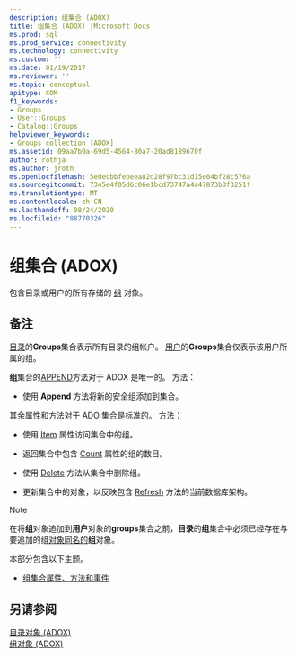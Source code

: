 ```yaml
---
description: 组集合 (ADOX)
title: 组集合 (ADOX) |Microsoft Docs
ms.prod: sql
ms.prod_service: connectivity
ms.technology: connectivity
ms.custom: ''
ms.date: 01/19/2017
ms.reviewer: ''
ms.topic: conceptual
apitype: COM
f1_keywords:
- Groups
- User::Groups
- Catalog::Groups
helpviewer_keywords:
- Groups collection [ADOX]
ms.assetid: 09aa7b0a-69d5-4564-80a7-20ad8189670f
author: rothja
ms.author: jroth
ms.openlocfilehash: 5edecbbfebeea82d28f97bc31d15e04bf28c576a
ms.sourcegitcommit: 7345e4f05d6c06e1bcd73747a4a47873b3f3251f
ms.translationtype: MT
ms.contentlocale: zh-CN
ms.lasthandoff: 08/24/2020
ms.locfileid: "88770326"
---
```

# <a name="groups-collection-adox"></a>组集合 (ADOX)
包含目录或用户的所有存储的 [组](./group-object-adox.md) 对象。  
  
## <a name="remarks"></a>备注  
 [目录](./catalog-object-adox.md)的**Groups**集合表示所有目录的组帐户。 [用户](./user-object-adox.md)的**Groups**集合仅表示该用户所属的组。  
  
 **组**集合的[APPEND](./append-method-adox-groups.md)方法对于 ADOX 是唯一的。 方法：  
  
-   使用 **Append** 方法将新的安全组添加到集合。  
  
 其余属性和方法对于 ADO 集合是标准的。 方法：  
  
-   使用 [Item](../ado-api/item-property-ado.md) 属性访问集合中的组。  
  
-   返回集合中包含 [Count](../ado-api/count-property-ado.md) 属性的组的数目。  
  
-   使用 [Delete](./delete-method-adox-collections.md) 方法从集合中删除组。  
  
-   更新集合中的对象，以反映包含 [Refresh](../ado-api/refresh-method-ado.md) 方法的当前数据库架构。  
  
> [!NOTE]
>  在将**组**对象追加到**用户**对象的**groups**集合之前，**目录**的**组**集合中必须已经存在与要追加的组[对象同名的](./name-property-adox.md)**组**对象。  
  
 本部分包含以下主题。  
  
-   [组集合属性、方法和事件](./groups-collection-properties-methods-and-events.md)  
  
## <a name="see-also"></a>另请参阅  
 [目录对象 (ADOX) ](./catalog-object-adox.md)   
 [组对象 (ADOX)](./group-object-adox.md)